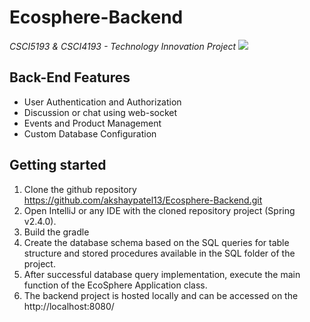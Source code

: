 # Ecosphere-Backend
*CSCI5193 & CSCI4193 - Technology Innovation Project*  <a alt="Java"><img src="https://img.shields.io/badge/Java-v1.8-orange.svg" />


## Back-End Features

* User Authentication and Authorization
* Discussion or chat using web-socket
* Events and Product Management
* Custom Database Configuration

## Getting started

1. Clone the github repository https://github.com/akshaypatel13/Ecosphere-Backend.git
2. Open IntelliJ or any IDE with the cloned repository project (Spring v2.4.0).
3. Build the gradle
4. Create the database schema based on the SQL queries for table structure and stored procedures available in the SQL folder of the project.
5. After successful database query implementation, execute the main function of the EcoSphere Application class.
6. The backend project is hosted locally and can be accessed on the http://localhost:8080/ 

